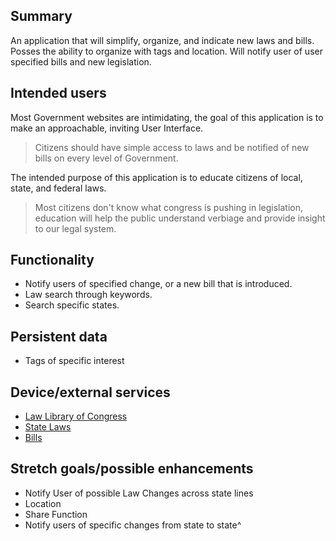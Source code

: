 ## Summary

An application that will simplify, organize, and indicate new laws and bills. Posses the ability to organize with tags and location. Will notify user of user specified bills and new legislation.     
## Intended users

Most Government websites are intimidating, the goal of this application is to make an approachable, inviting User Interface. 

> Citizens should have simple access to laws and be notified of new bills on every level of Government.

The intended purpose of this application is to educate citizens of local, state, and federal laws.

> Most citizens don't know what congress is pushing in legislation, education will help the public understand verbiage and provide insight to our legal system.


## Functionality

* Notify users of specified change, or a new bill that is introduced.
* Law search through keywords.
* Search specific states.

## Persistent data

* Tags of specific interest
## Device/external services

* [Law Library of Congress](https://catalog.gpo.gov/fdlpdir/)
* [State Laws](https://catalog.gpo.gov/fdlpdir/)
* [Bills](https://catalog.gpo.gov/fdlpdir/)


## Stretch goals/possible enhancements 
* Notify User of possible Law Changes across state lines 
* Location
* Share Function
* Notify users of specific changes from state to state^